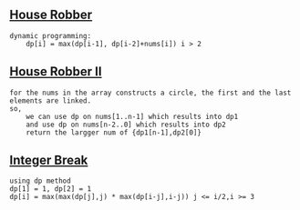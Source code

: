 ## [House Robber](HR.cpp)
	dynamic programming:
		dp[i] = max(dp[i-1], dp[i-2]+nums[i]) i > 2
		
## [House Robber II](HR2.cpp)
	for the nums in the array constructs a circle, the first and the last elements are linked.
	so, 
		we can use dp on nums[1..n-1] which results into dp1
		and use dp on nums[n-2..0] which results into dp2
		return the largger num of {dp1[n-1],dp2[0]}
## [Integer Break](IB.cpp)
	using dp method
	dp[1] = 1, dp[2] = 1
	dp[i] = max(max(dp[j],j) * max(dp[i-j],i-j)) j <= i/2,i >= 3
	